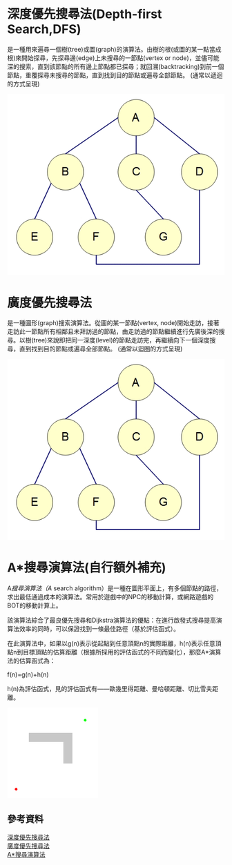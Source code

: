 # 深度優先搜尋法(Depth-first Search,DFS)

是一種用來遍尋一個樹(tree)或圖(graph)的演算法。由樹的根(或圖的某一點當成 根)來開始探尋，先探尋邊(edge)上未搜尋的一節點(vertex or node)，並儘可能深的搜索，直到該節點的所有邊上節點都已探尋；就回溯(backtracking)到前一個節點，重覆探尋未搜尋的節點，直到找到目的節點或遍尋全部節點。
(通常以遞迴的方式呈現)

![dfs](graph-dfs-answer.gif)

# 廣度優先搜尋法

是一種圖形(graph)搜索演算法。從圖的某一節點(vertex, node)開始走訪，接著走訪此一節點所有相鄰且未拜訪過的節點，由走訪過的節點繼續進行先廣後深的搜尋。以樹(tree)來說即把同一深度(level)的節點走訪完，再繼續向下一個深度搜尋，直到找到目的節點或遍尋全部節點。
(通常以迴圈的方式呈現)

![bfs](BFS.gif)

# A*搜尋演算法(自行額外補充)
A*搜尋演算法（A* search algorithm）是一種在圖形平面上，有多個節點的路徑，求出最低通過成本的演算法。常用於遊戲中的NPC的移動計算，或網路遊戲的BOT的移動計算上。

該演算法綜合了最良優先搜尋和Dijkstra演算法的優點：在進行啟發式搜尋提高演算法效率的同時，可以保證找到一條最佳路徑（基於評估函式）。

在此演算法中，如果以g(n)表示從起點到任意頂點n的實際距離，h(n)表示任意頂點n到目標頂點的估算距離（根據所採用的評估函式的不同而變化），那麼A*演算法的估算函式為：

f(n)=g(n)+h(n)

h(n)為評估函式，見的評估函式有——歐幾里得距離、曼哈頓距離、切比雪夫距離。

![apa](Astar_progress_animation.gif)

## 參考資料
[深度優先搜尋法](http://simonsays-tw.com/web/DFS-BFS/DepthFirstSearch.html)  \
[廣度優先搜尋法](http://simonsays-tw.com/web/DFS-BFS/BreadthFirstSearch.html)  \
[A*搜尋演算法](https://zh.wikipedia.org/wiki/A*%E6%90%9C%E5%B0%8B%E6%BC%94%E7%AE%97%E6%B3%95)
